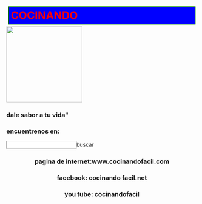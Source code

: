<html>
<html lang="es">
  <head>
    <meta charset="utf-8/">
    <title><h2>Examen</h1></title>
  <style>
  h1{
    color: red;
    border: 2px solid green;
    background-color: blue;
    margin: 5px;
    padding: 5px;
    }
    .contenedor{
    text-aling: center;
    background-color: blue;
     border: 2px solid blue;
    height: 500px;
    width: 500px;
    float: right;
   }
    .uno{
    }
    .dos{
    }
    </style>
      </head>
  <body>
    <div class="cocina">
      <h1>COCINANDO</h1>
      <img src="C:/Users/Nadia/Pictures/chef.jpg"width="200px" height="200px">
      <h3 aling="center">dale sabor a tu vida"</h3>
      </div>
    <div class="encuentrenos en:">
      <h3>encuentrenos en:</h3>
      <input type="botton">buscar</botton>
    <h3 align="center">pagina de internet:www.cocinandofacil.com</h3>
    <h3 align="center">facebook: cocinando facil.net</h3>
    <h3 align="center">you tube: cocinandofacil</h3>
      </body>
    </html>
      
      
      
      
      
      
      
      
      
      

